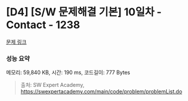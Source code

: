 # [D4] [S/W 문제해결 기본] 10일차 - Contact - 1238 

[문제 링크](https://swexpertacademy.com/main/code/problem/problemDetail.do?contestProbId=AV15B1cKAKwCFAYD) 

### 성능 요약

메모리: 59,840 KB, 시간: 190 ms, 코드길이: 777 Bytes



> 출처: SW Expert Academy, https://swexpertacademy.com/main/code/problem/problemList.do